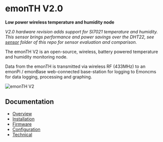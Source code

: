 # emonTH V2.0

**Low power wireless temperature and humidity node**

*V2.0 hardware revision adds support for SI7021 temperature and humidity. This sensor brings performance and power savings over the DHT22, see [sensor](sensor) folder of this repo for sensor evaluation and comparison.*

The emonTH V2 is an open-source, wireless, battery powered temperature and humidity monitoring node.

Data from the emonTH is transmitted via wireless RF (433MHz) to an emonPi / emonBase web-connected base-station for logging to Emoncms for data logging, processing and graphing.

![emonTH V2](docs/img/emonth2.png)

## Documentation

- [Overview](https://docs.openenergymonitor.org/emonth2/overview.html)
- [Installation](https://docs.openenergymonitor.org/emonth2/install.html)
- [Firmware](https://docs.openenergymonitor.org/emonth2/firmware.html)
- [Configuration](https://docs.openenergymonitor.org/emonth2/configuration.html)
- [Technical](https://docs.openenergymonitor.org/emonth2/technical.html)
